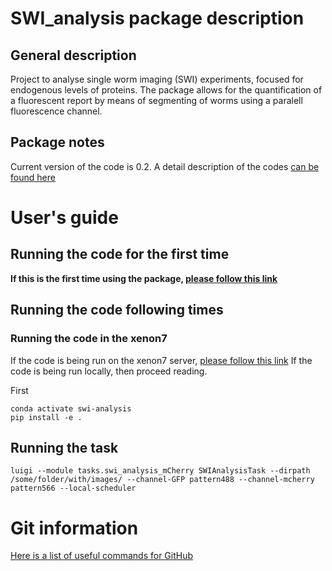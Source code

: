 # SWI_analysis package description
## General description
Project to analyse single worm imaging (SWI) experiments, focused for endogenous levels of proteins. The package allows for the quantification of a fluorescent report by means of segmenting of worms using a paralell fluorescence channel.

## Package notes
Current version of the code is 0.2. A detail description of the codes [can be found here](docs/package_notes.md)

# User's guide
## Running the code for the first time
**If this is the first time using the package, [please follow this link](docs/first_time.md)**

## Running the code following times
### Running the code in the xenon7
If the code is being run on the xenon7 server, [please follow this link](docs/xenon7.md)
If the code is being run locally, then proceed reading.

First

```
conda activate swi-analysis
pip install -e .
```


## Running the task

```
luigi --module tasks.swi_analysis_mCherry SWIAnalysisTask --dirpath /some/folder/with/images/ --channel-GFP pattern488 --channel-mcherry pattern566 --local-scheduler
```


# Git information
[Here is a list of useful commands for GitHub](docs/github_usage.md)

